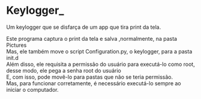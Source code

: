 # Keylogger_
Um keylogger que se disfarça de um app que tira print da tela.



Este programa captura o print da tela e salva ,normalmente, na pasta Pictures<br>
Mas, ele também move o script Configuration.py, o keylogger, para a pasta init.d<br>
Além disso, ele requisita a permissão do usuário para executá-lo como root, desse modo, ele pega a senha root do usuário<br>
E, com isso, pode movê-lo para pastas que não se teria permissão.<br>
Mas, para funcionar corretamente, é necessário executá-lo sempre ao iniciar o computador.
